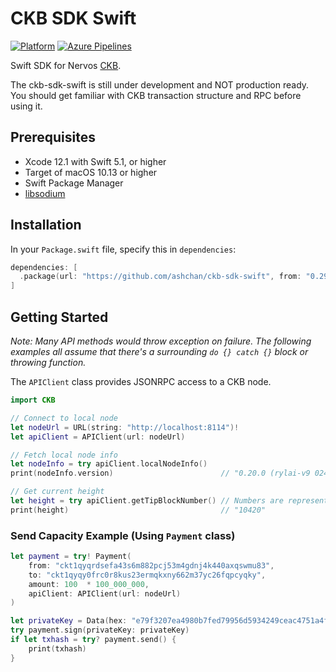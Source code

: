 # CKB SDK Swift

[![Platform](https://img.shields.io/badge/Platforms-macOS%20%7C%20Linux-4e4e4e.svg?colorA=28a745)](#installation)
[![Azure Pipelines](https://dev.azure.com/ashchan/ckb-sdk-swift/_apis/build/status/ashchan.ckb-sdk-swift?branchName=develop)](https://dev.azure.com/ashchan/ckb-sdk-swift/_build/latest?definitionId=7&branchName=develop)

Swift SDK for Nervos [CKB](https://github.com/nervosnetwork/ckb).

The ckb-sdk-swift is still under development and NOT production ready. You should get familiar with CKB transaction structure and RPC before using it.

## Prerequisites

* Xcode 12.1 with Swift 5.1, or higher
* Target of macOS 10.13 or higher
* Swift Package Manager
* [libsodium](https://github.com/jedisct1/libsodium)

## Installation

In your `Package.swift` file, specify this in `dependencies`:

```swift
dependencies: [
  .package(url: "https://github.com/ashchan/ckb-sdk-swift", from: "0.29.0")
]
```

## Getting Started

*Note: Many API methods would throw exception on failure. The following examples all assume that there's a surrounding `do {} catch {}` block or throwing function.*

The `APIClient` class provides JSONRPC access to a CKB node.

```swift
import CKB

// Connect to local node
let nodeUrl = URL(string: "http://localhost:8114")!
let apiClient = APIClient(url: nodeUrl)

// Fetch local node info
let nodeInfo = try apiClient.localNodeInfo()
print(nodeInfo.version)                        // "0.20.0 (rylai-v9 024408ee 2019-09-07)"

// Get current height
let height = try apiClient.getTipBlockNumber() // Numbers are represented as strings
print(height)                                  // "10420"
```

### Send Capacity Example (Using `Payment` class)

```swift
let payment = try! Payment(
    from: "ckt1qyqrdsefa43s6m882pcj53m4gdnj4k440axqswmu83",
    to: "ckt1qyqy0frc0r8kus23ermqkxny662m37yc26fqpcyqky",
    amount: 100  * 100_000_000,
    apiClient: APIClient(url: nodeUrl)
)

let privateKey = Data(hex: "e79f3207ea4980b7fed79956d5934249ceac4751a4fae01a0f7c4a96884bc4e3")
try payment.sign(privateKey: privateKey)
if let txhash = try? payment.send() {
    print(txhash)
}
```
